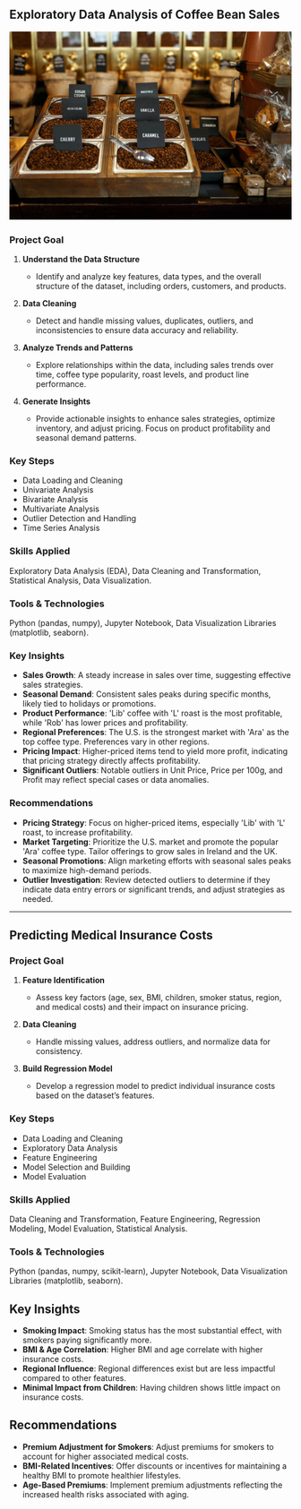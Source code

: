## Exploratory Data Analysis of Coffee Bean Sales

![Portfolio-Projects](Project%201.%20Exploratory%20Data%20Analysis%20of%20Coffee%20Bean%20Sales/coffee%20beans%20sales.jpg)

### Project Goal
1. **Understand the Data Structure**  
   - Identify and analyze key features, data types, and the overall structure of the dataset, including orders, customers, and products.

2. **Data Cleaning**  
   - Detect and handle missing values, duplicates, outliers, and inconsistencies to ensure data accuracy and reliability.

3. **Analyze Trends and Patterns**  
   - Explore relationships within the data, including sales trends over time, coffee type popularity, roast levels, and product line performance.

4. **Generate Insights**  
   - Provide actionable insights to enhance sales strategies, optimize inventory, and adjust pricing. Focus on product profitability and seasonal demand patterns.

### Key Steps
- Data Loading and Cleaning
- Univariate Analysis
- Bivariate Analysis
- Multivariate Analysis
- Outlier Detection and Handling
- Time Series Analysis

### Skills Applied
Exploratory Data Analysis (EDA), Data Cleaning and Transformation, Statistical Analysis, Data Visualization.

### Tools & Technologies
Python (pandas, numpy), Jupyter Notebook, Data Visualization Libraries (matplotlib, seaborn).

### Key Insights
- **Sales Growth**: A steady increase in sales over time, suggesting effective sales strategies.
- **Seasonal Demand**: Consistent sales peaks during specific months, likely tied to holidays or promotions.
- **Product Performance**: 'Lib' coffee with 'L' roast is the most profitable, while 'Rob' has lower prices and profitability.
- **Regional Preferences**: The U.S. is the strongest market with 'Ara' as the top coffee type. Preferences vary in other regions.
- **Pricing Impact**: Higher-priced items tend to yield more profit, indicating that pricing strategy directly affects profitability.
- **Significant Outliers**: Notable outliers in Unit Price, Price per 100g, and Profit may reflect special cases or data anomalies.

### Recommendations
- **Pricing Strategy**: Focus on higher-priced items, especially 'Lib' with 'L' roast, to increase profitability.
- **Market Targeting**: Prioritize the U.S. market and promote the popular 'Ara' coffee type. Tailor offerings to grow sales in Ireland and the UK.
- **Seasonal Promotions**: Align marketing efforts with seasonal sales peaks to maximize high-demand periods.
- **Outlier Investigation**: Review detected outliers to determine if they indicate data entry errors or significant trends, and adjust strategies as needed.

---

## Predicting Medical Insurance Costs

### Project Goal
1. **Feature Identification**  
   - Assess key factors (age, sex, BMI, children, smoker status, region, and medical costs) and their impact on insurance pricing.

2. **Data Cleaning**  
   - Handle missing values, address outliers, and normalize data for consistency.

3. **Build Regression Model**  
   - Develop a regression model to predict individual insurance costs based on the dataset’s features.

### Key Steps
- Data Loading and Cleaning
- Exploratory Data Analysis
- Feature Engineering
- Model Selection and Building
- Model Evaluation

### Skills Applied
Data Cleaning and Transformation, Feature Engineering, Regression Modeling, Model Evaluation, Statistical Analysis.

### Tools & Technologies
Python (pandas, numpy, scikit-learn), Jupyter Notebook, Data Visualization Libraries (matplotlib, seaborn).

## Key Insights
- **Smoking Impact**: Smoking status has the most substantial effect, with smokers paying significantly more.
- **BMI & Age Correlation**: Higher BMI and age correlate with higher insurance costs.
- **Regional Influence**: Regional differences exist but are less impactful compared to other features.
- **Minimal Impact from Children**: Having children shows little impact on insurance costs.

## Recommendations
- **Premium Adjustment for Smokers**: Adjust premiums for smokers to account for higher associated medical costs.
- **BMI-Related Incentives**: Offer discounts or incentives for maintaining a healthy BMI to promote healthier lifestyles.
- **Age-Based Premiums**: Implement premium adjustments reflecting the increased health risks associated with aging.

